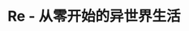 ---
home: true
title: Re - 从零开始的异世界生活
tagline: 
heroImage: /img/1.jpg
heroText: Re - 从零开始的异世界生活
actions:
  - theme: brand
    text: 阅读
    link: /novel/Re - 从零开始的异世界生活/第一卷/序章/序章 开始的余韵.md
footer: (⊙o⊙)…
---